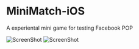 MiniMatch-iOS
=============

A experiental mini game for testing Facebook POP

![ScreenShot](https://raw.github.com/bichenkk/MiniMatch-iOS/master/Screenshots/front.png)
![ScreenShot](https://raw.github.com/bichenkk/MiniMatch-iOS/master/Screenshots/game.png)